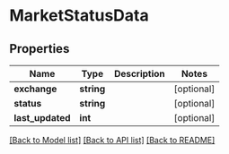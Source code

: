 # MarketStatusData

## Properties
Name | Type | Description | Notes
------------ | ------------- | ------------- | -------------
**exchange** | **string** |  | [optional] 
**status** | **string** |  | [optional] 
**last_updated** | **int** |  | [optional] 

[[Back to Model list]](../../README.md#documentation-for-models) [[Back to API list]](../../README.md#documentation-for-api-endpoints) [[Back to README]](../../README.md)

